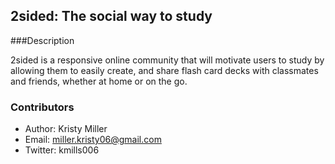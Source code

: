 ## 2sided: The social way to study

###Description

2sided is a responsive online community that will motivate users to study by allowing them to easily create, and share flash card decks with classmates and friends, whether at home or on the go.

### Contributors

- Author: Kristy Miller
- Email: miller.kristy06@gmail.com
- Twitter: kmills006